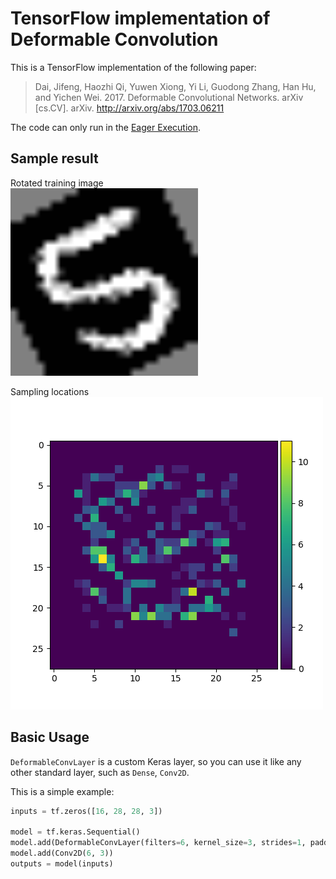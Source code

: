 # TensorFlow implementation of Deformable Convolution

This is a TensorFlow implementation of the following paper:
> Dai, Jifeng, Haozhi Qi, Yuwen Xiong, Yi Li, Guodong Zhang, Han Hu, and Yichen Wei. 2017.
> Deformable Convolutional Networks.  arXiv [cs.CV]. arXiv. http://arxiv.org/abs/1703.06211

The code can only run in the [Eager Execution](https://www.tensorflow.org/guide/eager).

## Sample result
Rotated training image  
<img src="images/rotated_image.png" height="300px">

Sampling locations  
<img src="images/sampling_locations.png" height="500px">

## Basic Usage

`DeformableConvLayer` is a custom Keras layer, so you can use it like any other standard layer, such as `Dense`, `Conv2D`.

This is a simple example:
```python
inputs = tf.zeros([16, 28, 28, 3])

model = tf.keras.Sequential()
model.add(DeformableConvLayer(filters=6, kernel_size=3, strides=1, padding='valid', dilation_rate=1, num_deformable_group=1))
model.add(Conv2D(6, 3))
outputs = model(inputs)
```
